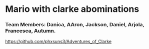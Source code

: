 # Mario with clarke abominations

### Team Members: Danica, AAron, Jackson, Daniel, Arjola, Francesca, Autumn.

https://github.com/phxsuns3/Adventures_of_Clarke
